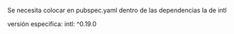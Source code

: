 Se necesita colocar en pubspec.yaml dentro de las dependencias la de intl

versión especifica:
intl: ^0.19.0
